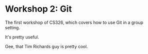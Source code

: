 # Workshop 2: Git
The first workshop of CS326, which covers how to use Git in a group setting.

It's pretty useful.

Gee, that Tim Richards guy is pretty cool.